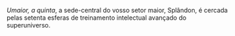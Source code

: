 ﻿<I>Umaior, a quinta</I>, a sede-central do vosso setor maior, Splândon, é cercada pelas setenta esferas de treinamento intelectual avançado do superuniverso.